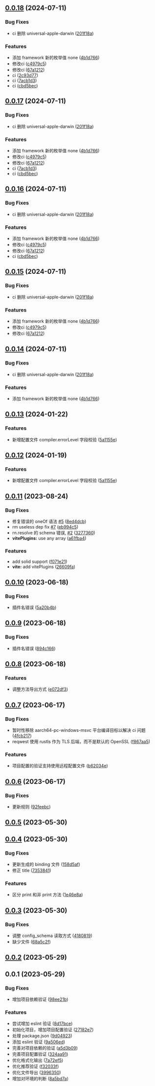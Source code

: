 ## [0.0.18](https://github.com/NervJS/taro-doctor/compare/v0.0.13...v0.0.18) (2024-07-11)


### Bug Fixes

* ci 删除 universal-apple-darwin ([201f18a](https://github.com/NervJS/taro-doctor/commit/201f18a09707e441b2fa726c97333c4c4675fff9))


### Features

* 添加 framework 新的枚举值 none ([4b1d766](https://github.com/NervJS/taro-doctor/commit/4b1d76656d6817dd705f8f347edb0300da412566))
* 修改ci ([c4979c5](https://github.com/NervJS/taro-doctor/commit/c4979c5b7ac1fe6389fd37800f45e70d07831d47))
* 修改ci ([67a1212](https://github.com/NervJS/taro-doctor/commit/67a12120f4eaa5c8c4c227b3a67c44f051232ce4))
* ci ([2c93d77](https://github.com/NervJS/taro-doctor/commit/2c93d7759b48c823eb1c19304baf2596b3ff4e7a))
* ci ([7acb1d3](https://github.com/NervJS/taro-doctor/commit/7acb1d3976ef3513ce1ee02c40fa9cf535918fac))
* ci ([cbd5bec](https://github.com/NervJS/taro-doctor/commit/cbd5becc92ff6402e3f982522f4bad2f1b119875))



## [0.0.17](https://github.com/NervJS/taro-doctor/compare/v0.0.13...v0.0.17) (2024-07-11)


### Bug Fixes

* ci 删除 universal-apple-darwin ([201f18a](https://github.com/NervJS/taro-doctor/commit/201f18a09707e441b2fa726c97333c4c4675fff9))


### Features

* 添加 framework 新的枚举值 none ([4b1d766](https://github.com/NervJS/taro-doctor/commit/4b1d76656d6817dd705f8f347edb0300da412566))
* 修改ci ([c4979c5](https://github.com/NervJS/taro-doctor/commit/c4979c5b7ac1fe6389fd37800f45e70d07831d47))
* 修改ci ([67a1212](https://github.com/NervJS/taro-doctor/commit/67a12120f4eaa5c8c4c227b3a67c44f051232ce4))
* ci ([7acb1d3](https://github.com/NervJS/taro-doctor/commit/7acb1d3976ef3513ce1ee02c40fa9cf535918fac))
* ci ([cbd5bec](https://github.com/NervJS/taro-doctor/commit/cbd5becc92ff6402e3f982522f4bad2f1b119875))



## [0.0.16](https://github.com/NervJS/taro-doctor/compare/v0.0.13...v0.0.16) (2024-07-11)


### Bug Fixes

* ci 删除 universal-apple-darwin ([201f18a](https://github.com/NervJS/taro-doctor/commit/201f18a09707e441b2fa726c97333c4c4675fff9))


### Features

* 添加 framework 新的枚举值 none ([4b1d766](https://github.com/NervJS/taro-doctor/commit/4b1d76656d6817dd705f8f347edb0300da412566))
* 修改ci ([c4979c5](https://github.com/NervJS/taro-doctor/commit/c4979c5b7ac1fe6389fd37800f45e70d07831d47))
* 修改ci ([67a1212](https://github.com/NervJS/taro-doctor/commit/67a12120f4eaa5c8c4c227b3a67c44f051232ce4))
* ci ([cbd5bec](https://github.com/NervJS/taro-doctor/commit/cbd5becc92ff6402e3f982522f4bad2f1b119875))



## [0.0.15](https://github.com/NervJS/taro-doctor/compare/v0.0.13...v0.0.15) (2024-07-11)


### Bug Fixes

* ci 删除 universal-apple-darwin ([201f18a](https://github.com/NervJS/taro-doctor/commit/201f18a09707e441b2fa726c97333c4c4675fff9))


### Features

* 添加 framework 新的枚举值 none ([4b1d766](https://github.com/NervJS/taro-doctor/commit/4b1d76656d6817dd705f8f347edb0300da412566))
* 修改ci ([c4979c5](https://github.com/NervJS/taro-doctor/commit/c4979c5b7ac1fe6389fd37800f45e70d07831d47))
* 修改ci ([67a1212](https://github.com/NervJS/taro-doctor/commit/67a12120f4eaa5c8c4c227b3a67c44f051232ce4))



## [0.0.14](https://github.com/NervJS/taro-doctor/compare/v0.0.13...v0.0.14) (2024-07-11)


### Bug Fixes

* ci 删除 universal-apple-darwin ([201f18a](https://github.com/NervJS/taro-doctor/commit/201f18a09707e441b2fa726c97333c4c4675fff9))


### Features

* 添加 framework 新的枚举值 none ([4b1d766](https://github.com/NervJS/taro-doctor/commit/4b1d76656d6817dd705f8f347edb0300da412566))



## [0.0.13](https://github.com/NervJS/taro-doctor/compare/v0.0.11...v0.0.13) (2024-01-22)


### Features

* 新增配置文件 compiler.errorLevel 字段校验 ([5a1155e](https://github.com/NervJS/taro-doctor/commit/5a1155ef119fc15005bc9ccc064a44ae264e23e3))



## [0.0.12](https://github.com/NervJS/taro-doctor/compare/v0.0.11...v0.0.12) (2024-01-19)


### Features

* 新增配置文件 compiler.errorLevel 字段校验 ([5a1155e](https://github.com/NervJS/taro-doctor/commit/5a1155ef119fc15005bc9ccc064a44ae264e23e3))



## [0.0.11](https://github.com/NervJS/taro-doctor/compare/v0.0.10...v0.0.11) (2023-08-24)


### Bug Fixes

* 修复错误的 oneOf 语法 [#5](https://github.com/NervJS/taro-doctor/issues/5) ([8ed4dcb](https://github.com/NervJS/taro-doctor/commit/8ed4dcb8d82d0ef336e3a394e81ab165c2275247))
* rm useless dep fix [#7](https://github.com/NervJS/taro-doctor/issues/7) ([eb994c5](https://github.com/NervJS/taro-doctor/commit/eb994c5fdb54fe0ff336dbb4ad3a1966302a2c8d))
* rn.resolve 的 schema 错误, [#2](https://github.com/NervJS/taro-doctor/issues/2) ([3277360](https://github.com/NervJS/taro-doctor/commit/3277360a0017a22e5d2600b70bab55189038e45a))
* **vitePlugins:** use any array ([a61fba4](https://github.com/NervJS/taro-doctor/commit/a61fba45ecfa6e2baef3b75247eb6fc8fdbcb905))


### Features

* add solid support ([f071e21](https://github.com/NervJS/taro-doctor/commit/f071e21de81d249a41cbc260f24b0240ff08270b))
* **vite:** add vitePlugins ([26609fa](https://github.com/NervJS/taro-doctor/commit/26609fad5fb1ad2d48dc729a1b27b8c117a49ff0))



## [0.0.10](https://github.com/NervJS/taro-doctor/compare/0.0.9...0.0.10) (2023-06-18)


### Bug Fixes

* 插件名错误 ([5a20b4b](https://github.com/NervJS/taro-doctor/commit/5a20b4b38a4e122dcecc12fdf78e14fb6868c2bf))



## [0.0.9](https://github.com/NervJS/taro-doctor/compare/0.0.8...0.0.9) (2023-06-18)


### Bug Fixes

* 插件名错误 ([894c166](https://github.com/NervJS/taro-doctor/commit/894c16612e65a23b116fc6ad54265ca342911013))



## [0.0.8](https://github.com/NervJS/taro-doctor/compare/0.0.7...0.0.8) (2023-06-18)


### Features

* 调整方法导出方式 ([e072df3](https://github.com/NervJS/taro-doctor/commit/e072df3175e6dc6c8b3ac6decd3cf813bdc2d61e))



## [0.0.7](https://github.com/NervJS/taro-doctor/compare/0.0.6...0.0.7) (2023-06-17)


### Bug Fixes

* 暂时性移除 aarch64-pc-windows-msvc 平台编译目标以解决 ci 问题 ([4fcb217](https://github.com/NervJS/taro-doctor/commit/4fcb21714146425e6cd29f6ab79a5c544f5312cf))
* reqwest 使用 rustls 作为 TLS 后端，而不是默认的 OpenSSL ([f867aa5](https://github.com/NervJS/taro-doctor/commit/f867aa5655da20b65f65457b2cd3afb1a444f405))


### Features

* 项目配置的验证支持使用远程配置文件 ([b62034e](https://github.com/NervJS/taro-doctor/commit/b62034e204d2255a7addd27355d0900ec04d9e51))



## [0.0.6](https://github.com/NervJS/taro-doctor/compare/0.0.5...0.0.6) (2023-06-17)


### Bug Fixes

* 更新规则 ([92feebc](https://github.com/NervJS/taro-doctor/commit/92feebc87f3e76941dc0fd43e1161f76539b8972))



## [0.0.5](https://github.com/NervJS/taro-doctor/compare/0.0.4...0.0.5) (2023-05-30)



## [0.0.4](https://github.com/NervJS/taro-doctor/compare/0.0.3...0.0.4) (2023-05-30)


### Bug Fixes

* 更新生成的 binding 文件 ([158d5af](https://github.com/NervJS/taro-doctor/commit/158d5af3580e138ac317a932c0ef862ac6c149f6))
* 修正 title ([7353841](https://github.com/NervJS/taro-doctor/commit/735384161ee2d09ae85be153faaa2131de0d2957))


### Features

* 区分 print 和非 print 方法 ([1e46e8a](https://github.com/NervJS/taro-doctor/commit/1e46e8a6c5cd2b4a3655b14c4aebd033039bd69f))



## [0.0.3](https://github.com/NervJS/taro-doctor/compare/0.0.2...0.0.3) (2023-05-30)

### Bug Fixes

- 调整 config_schema 读取方式 ([4180819](https://github.com/NervJS/taro-doctor/commit/4180819c50e2bca5644cc012223df68125752942))
- 缺少文件 ([68a5c2f](https://github.com/NervJS/taro-doctor/commit/68a5c2f0757a2acb32f91076db2a26e681c79edb))

## [0.0.2](https://github.com/NervJS/taro-doctor/compare/0.0.1...0.0.2) (2023-05-29)

## 0.0.1 (2023-05-29)

### Bug Fixes

- 增加项目依赖验证 ([98ee21b](https://github.com/NervJS/taro-doctor/commit/98ee21b38a09291fc0c665c7342d25cb87bc0c42))

### Features

- 尝试增加 eslint 验证 ([8d17bce](https://github.com/NervJS/taro-doctor/commit/8d17bce630f3afb8c5e0f7c30678954269fe3450))
- 初始化项目，增加项目配置验证 ([27182e7](https://github.com/NervJS/taro-doctor/commit/27182e7d6ffe92ed25b7cff2908dad3338a6f7f9))
- 处理 package.json ([9d04923](https://github.com/NervJS/taro-doctor/commit/9d049235b0de51fdb5ccc31abe2c46ebf0ef22cc))
- 添加 eslint 验证 ([9a506ed](https://github.com/NervJS/taro-doctor/commit/9a506ede8b81de8112d74f859d8c92ade9bbb381))
- 完善对项目依赖的验证 ([a5d3b09](https://github.com/NervJS/taro-doctor/commit/a5d3b091910607e47a5ab7a37e376719f4840921))
- 完善项目配置验证 ([324aa91](https://github.com/NervJS/taro-doctor/commit/324aa914eee8d5cf46501e764cc60de5e83fb4b2))
- 优化格式化输出 ([7a72ef5](https://github.com/NervJS/taro-doctor/commit/7a72ef52e0dd62e05e3112c294fabd401da726db))
- 优化推荐验证 ([f32033f](https://github.com/NervJS/taro-doctor/commit/f32033f48c01674c1f846d86eb72617a430e445c))
- 优化文件导出 ([3996350](https://github.com/NervJS/taro-doctor/commit/39963506cf4a41ec5b4c69ba59c6eed38fb05013))
- 增加对环境的判断 ([8a5bd7a](https://github.com/NervJS/taro-doctor/commit/8a5bd7a49eade182e686a67781df2a70c1056fe5))
